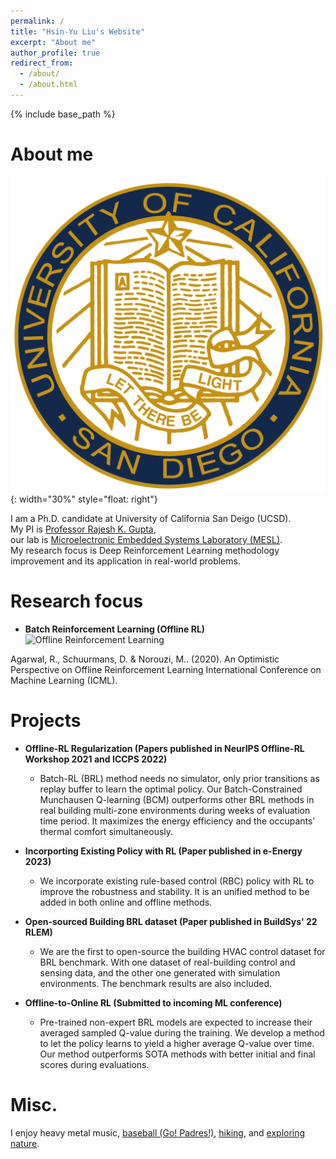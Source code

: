 ```yaml
---
permalink: /
title: "Hsin-Yu Liu's Website"
excerpt: "About me"
author_profile: true
redirect_from: 
  - /about/
  - /about.html
---
```

{% include base_path %}

About me
======
![UCSD](/images/UCSD_Seal.png){: width="30%" style="float: right"}  

I am a Ph.D. candidate at University of California San Deigo (UCSD).  
My PI is [Professor Rajesh K. Gupta](http://mesl.ucsd.edu/gupta/),  
our lab is [Microelectronic Embedded Systems Laboratory (MESL)](http://mesl.ucsd.edu/).  
My research focus is Deep Reinforcement Learning methodology improvement and its application in real-world problems.


Research focus
======
* **Batch Reinforcement Learning (Offline RL)**
![Offline Reinforcement Learning](https://offline-rl.github.io/assets/OFFLINE_RL.gif)

Agarwal, R., Schuurmans, D. & Norouzi, M.. (2020). An Optimistic Perspective on Offline Reinforcement Learning International Conference on Machine Learning (ICML).


Projects 
======
* **Offline-RL Regularization (Papers published in NeurIPS Offline-RL Workshop 2021 and ICCPS 2022)**
  * Batch-RL (BRL) method needs no simulator, only prior transitions as replay buffer to learn the optimal policy. 
  Our Batch-Constrained Munchausen Q-learning (BCM) outperforms other BRL methods in real building multi-zone environments 
  during weeks of evaluation time period. It maximizes the energy efficiency and the occupants’ thermal comfort simultaneously.

* **Incorporting Existing Policy with RL (Paper published in e-Energy 2023)**
  * We incorporate existing rule-based control (RBC) policy with RL to improve the robustness and stability. It is an unified
  method to be added in both online and offline methods.

* **Open-sourced Building BRL dataset (Paper published in BuildSys' 22 RLEM)**
  * We are the first to open-source the building HVAC control dataset for BRL benchmark. With one dataset of real-building control
  and sensing data, and the other one generated with simulation environments. The benchmark results are also included.

* **Offline-to-Online RL (Submitted to incoming ML conference)**
  * Pre-trained non-expert BRL models are expected to increase their averaged sampled Q-value during the training. We develop
  a method to let the policy learns to yield a higher average Q-value over time. Our method outperforms SOTA methods with better
  initial and final scores during evaluations.


Misc.
======
I enjoy heavy metal music, [baseball (Go! Padres!)](/images/padres.jpeg), [hiking](/images/mountain.png), and [exploring nature](/images/white_sand.jpeg).